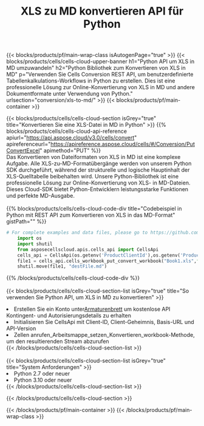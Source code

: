 ﻿---
title: XLS zu MD konvertieren API für Python
description:  Cloud-APIs und SDKs für Microsoft Excel und OpenOffice Calc. Konvertieren Sie die Tabelle in ein anderes Dateiformat.
url: /de/python/conversion/xls-to-md/
---
{{< blocks/products/pf/main-wrap-class isAutogenPage="true" >}}
{{< blocks/products/cells/cells-cloud-upper-banner h1="Python API um XLS in MD umzuwandeln" h2="Python Bibliothek zum Konvertieren von XLS in MD" p="Verwenden Sie Cells Conversion REST API, um benutzerdefinierte Tabellenkalkulations-Workflows in Python zu erstellen. Dies ist eine professionelle Lösung zur Online-Konvertierung von XLS in MD und andere Dokumentformate unter Verwendung von Python." urlsection="conversion/xls-to-md/" >}}
{{< blocks/products/pf/main-container >}}

{{< blocks/products/cells/cells-cloud-section isGrey="true" title="Konvertieren Sie eine XLS-Datei in MD in Python" >}}
{{% blocks/products/cells/cells-cloud-api-reference apiurl="https://api.aspose.cloud/v3.0/cells/convert" apireferenceurl="https://apireference.aspose.cloud/cells/#/Conversion/PutConvertExcel" apimethod="PUT" %}}
<br/>
Das Konvertieren von Dateiformaten von XLS in MD ist eine komplexe Aufgabe. Alle XLS-zu-MD-Formatübergänge werden von unserem Python SDK durchgeführt, während der strukturelle und logische Hauptinhalt der XLS-Quelltabelle beibehalten wird. Unsere Python-Bibliothek ist eine professionelle Lösung zur Online-Konvertierung von XLS- in MD-Dateien. Dieses Cloud-SDK bietet Python-Entwicklern leistungsstarke Funktionen und perfekte MD-Ausgabe.
<br/>
<br/>
{{% blocks/products/cells/cells-cloud-code-div title="Codebeispiel in Python mit REST API zum Konvertieren von XLS in das MD-Format" gistPath="" %}}
 
```python
# For complete examples and data files, please go to https://github.com/aspose-cells-cloud/aspose-cells-cloud-python/
    import os
    import shutil
    from asposecellscloud.apis.cells_api import CellsApi
    cells_api = CellsApi(os.getenv('ProductClientId'),os.getenv('ProductClientSecret'))
    file1 = cells_api.cells_workbook_put_convert_workbook("Book1.xls",format="md")
    shutil.move(file1, "destFile.md")     
```
 
{{% /blocks/products/cells/cells-cloud-code-div %}}
<br/>
<br/>
{{< blocks/products/cells/cells-cloud-section-list isGrey="true" title="So verwenden Sie Python API, um XLS in MD zu konvertieren" >}}
<li> Erstellen Sie ein Konto unter<a href="https://dashboard.aspose.cloud/">Armaturenbrett</a> um kostenlose API Kontingent- und Autorisierungsdetails zu erhalten</li>
<li>Initialisieren Sie CellsApi mit Client-ID, Client-Geheimnis, Basis-URL und API-Version</li>
<li>Zellen anrufen_Arbeitsmappe_setzen_Konvertieren_workbook-Methode, um den resultierenden Stream abzurufen</li>
{{< /blocks/products/cells/cells-cloud-section-list >}}
<br/>
<br/>
{{< blocks/products/cells/cells-cloud-section-list isGrey="true" title="System Anforderungen" >}}
<li>Python 2.7 oder neuer</li>
<li>Python 3.10 oder neuer</li>
{{< /blocks/products/cells/cells-cloud-section-list >}}

{{< /blocks/products/cells/cells-cloud-section >}}

{{< /blocks/products/pf/main-container >}}
{{< /blocks/products/pf/main-wrap-class >}}
